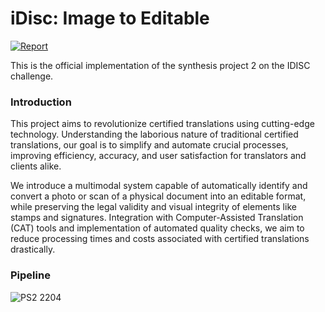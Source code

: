 # iDisc: Image to Editable
[![Report](https://img.shields.io/badge/Report-179bd3)](https://cvcuab-my.sharepoint.com/:b:/g/personal/mpilligua_cvc_uab_cat/EReYmpJ0AYJGmunnSp5GzVMBlfxiwV5HzTgmZrLXOmYPqg?e=YP2Vf3)

This is the official implementation of the synthesis project 2 on the IDISC challenge.

 ### Introduction
This project aims to revolutionize certified translations using cutting-edge technology. Understanding the laborious nature of traditional certified translations, our goal is to simplify and automate
crucial processes, improving efficiency, accuracy, and user satisfaction for translators and clients alike.  

We introduce a multimodal system capable of automatically identify and convert a photo or scan of a physical document into an editable format, while preserving the legal validity and
visual integrity of elements like stamps and signatures. Integration with Computer-Assisted Translation (CAT) tools and implementation of automated quality checks, we aim to reduce
processing times and costs associated with certified translations drastically.

### Pipeline
![PS2 2204](https://github.com/NilBiescas/Project_Synthesis2-/assets/28900735/e176569b-4758-4eba-bab4-8d2bf08fe2ca)
